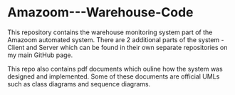 # Amazoom---Warehouse-Code

This repository contains the warehouse monitoring system part of the Amazoom automated system. 
There are 2 additional parts of the system - Client and Server which can be found in their own separate repositories on my main GitHub page.

This repo also contains pdf documents which ouline how the system was designed and implemented. 
Some of these documents are official UMLs such as class diagrams and sequence diagrams.
